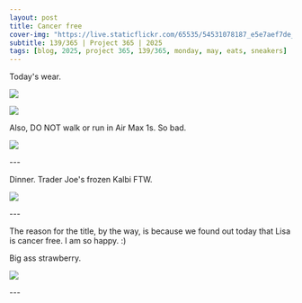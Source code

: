 ```yaml
---
layout: post
title: Cancer free
cover-img: "https://live.staticflickr.com/65535/54531078187_e5e7aef7de_h.jpg"
subtitle: 139/365 | Project 365 | 2025
tags: [blog, 2025, project 365, 139/365, monday, may, eats, sneakers]
---
```

<style>
  .intro-header.big-img {
    background-position:center; 
  }
</style>
Today's wear.
<p class="post-img-wrap">
  <img src="https://live.staticflickr.com/65535/54531078187_e5e7aef7de_h.jpg">
</p>
<p class="post-img-wrap">
  <img src="https://live.staticflickr.com/65535/54531961961_b3cb14183c_h.jpg">
</p>
Also, DO NOT walk or run in Air Max 1s. So bad.
<p class="post-img-wrap">
  <img src="https://live.staticflickr.com/65535/54532200753_ed0cb04c5b_h.jpg">
</p>
---

Dinner. Trader Joe's frozen Kalbi FTW.
<p class="post-img-wrap">
  <img src="https://live.staticflickr.com/65535/54531078177_1af70414c0_h.jpg">
</p>
---

The reason for the title, by the way, is because we found out today that Lisa is cancer free. I am so happy. :)

Big ass strawberry.
<p class="post-img-wrap">
  <img src="https://live.staticflickr.com/65535/54531962031_a633f49672_h.jpg">
</p>
---
